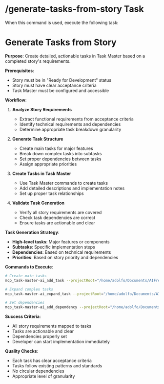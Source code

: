 # /generate-tasks-from-story Task

When this command is used, execute the following task:

# Generate Tasks from Story

**Purpose**: Create detailed, actionable tasks in Task Master based on a completed story's requirements.

**Prerequisites**:
- Story must be in "Ready for Development" status
- Story must have clear acceptance criteria
- Task Master must be configured and accessible

**Workflow**:

1. **Analyze Story Requirements**
   - Extract functional requirements from acceptance criteria
   - Identify technical requirements and dependencies
   - Determine appropriate task breakdown granularity

2. **Generate Task Structure**
   - Create main tasks for major features
   - Break down complex tasks into subtasks
   - Set proper dependencies between tasks
   - Assign appropriate priorities

3. **Create Tasks in Task Master**
   - Use Task Master commands to create tasks
   - Add detailed descriptions and implementation notes
   - Set up proper task relationships

4. **Validate Task Generation**
   - Verify all story requirements are covered
   - Check task dependencies are correct
   - Ensure tasks are actionable and clear

**Task Generation Strategy**:
- **High-level tasks**: Major features or components
- **Subtasks**: Specific implementation steps
- **Dependencies**: Based on technical requirements
- **Priorities**: Based on story priority and dependencies

**Commands to Execute**:
```bash
# Create main tasks
mcp_task-master-ai_add_task --projectRoot="/home/adolfo/Documents/AIFrontDeskTS" --prompt="[task-description]" --priority="[priority]"

# Expand complex tasks
mcp_task-master-ai_expand_task --projectRoot="/home/adolfo/Documents/AIFrontDeskTS" --id="[task-id]" --research

# Set dependencies
mcp_task-master-ai_add_dependency --projectRoot="/home/adolfo/Documents/AIFrontDeskTS" --id="[task-id]" --dependsOn="[dependency-id]"
```

**Success Criteria**:
- All story requirements mapped to tasks
- Tasks are actionable and clear
- Dependencies properly set
- Developer can start implementation immediately

**Quality Checks**:
- Each task has clear acceptance criteria
- Tasks follow existing patterns and standards
- No circular dependencies
- Appropriate level of granularity
